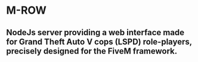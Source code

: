 # M-ROW

## NodeJs server providing a web interface made for Grand Theft Auto V cops (LSPD) role-players, precisely designed for the FiveM framework.
